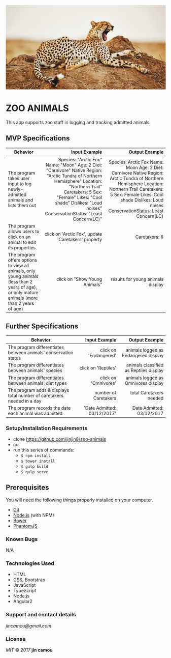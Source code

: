 ![screenshot](resources/images/cheetah.png)

# ZOO ANIMALS
This app supports zoo staff in logging and tracking admitted animals.  

## MVP Specifications
| Behavior                   | Input Example     | Output Example    |
| -------------------------- | -----------------:| -----------------:|
|The program takes user input to log newly-admitted animals and lists them out|Species: "Arctic Fox" Name: "Moon" Age: 2 Diet: "Carnivore" Native Region: "Arctic Tundra of Northern Hemisphere" Location: "Northern Trail" Caretakers: 5 Sex: "Female" Likes: "Cool shade" Dislikes: "Loud noises" ConservationStatus: "Least Concern(LC)"|Species: Arctic Fox Name: Moon Age: 2 Diet: Carnivore Native Region: Arctic Tundra of Northern Hemisphere Location: Northern Trail Caretakers: 5 Sex: Female Likes: Cool shade Dislikes: Loud noises ConservationStatus: Least Concern(LC)|
|The program allows users to click on an animal to edit its properties.|click on 'Arctic Fox', update 'Caretakers' property|Caretakers: 6|
|The program offers options to view all animals, only young animals (less than 2 years of age), or only mature animals (more than 2 years of age)|click on "Show Young Animals"|results for young animals display|

## Further Specifications
| Behavior                   | Input Example     | Output Example    |
| -------------------------- | -----------------:| -----------------:|
|The program differentiates between animals' conservation status|click on 'Endangered'|animals logged as Endangered display|
|The program differentiates between animals' species|click on 'Reptiles'|animals classified as Reptiles display|
|The program differentiates between animals' diet types|click on 'Omnivores'|animals logged as Omnivores display|
|The program adds & displays total number of caretakers needed in a day|number of Caretakers|total Caretakers needed|
|The program records the date each animal was admitted|'Date Admitted: 03/12/2017'|Date Admitted: 03/12/2017|



### Setup/Installation Requirements
* clone <https://github.com/jinjin8/zoo-animals>
* cd <zoo-animals>
* run this series of commands:
  * `$ npm install`
  * `$ bower install`
  * `$ gulp build`
  * `$ gulp serve`

## Prerequisites
You will need the following things properly installed on your computer.
* [Git](http://git-scm.com/)
* [Node.js](http://nodejs.org/) (with NPM)
* [Bower](http://bower.io/)
* [PhantomJS](http://phantomjs.org/)  

### Known Bugs
N/A

### Technologies Used
* HTML
* CSS, Bootstrap
* JavaScript
* TypeScript
* Node.js
* Angular2

### Support and contact details
_jincamou@gmail.com_

### License
_MIT_ &copy; _2017_ **jin camou**
